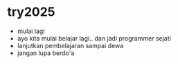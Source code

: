 # try2025
- mulai lagi
- ayo kita mulai belajar lagi.. dan jadi programmer sejati
- lanjutkan pembelajaran sampai dewa
- jangan lupa berdo'a
